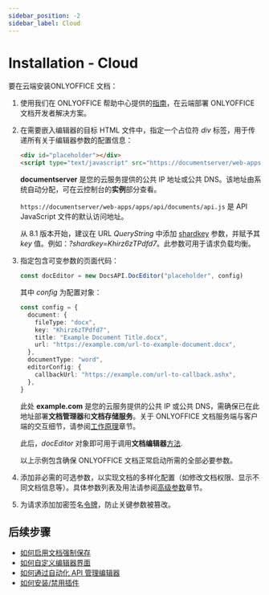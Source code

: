 ```yaml
---
sidebar_position: -2
sidebar_label: Cloud
---
```


# Installation - Cloud

要在云端安装ONLYOFFICE 文档：

1. 使用我们在 ONLYOFFICE 帮助中心提供的[指南](https://helpcenter.onlyoffice.com/installation/docs-developer-index.aspx?from=api)，在云端部署 ONLYOFFICE 文档开发者解决方案。

2. 在需要嵌入编辑器的目标 HTML 文件中，指定一个占位符 *div* 标签，用于传递所有关于编辑器参数的配置信息：

   ```html
   <div id="placeholder"></div>
   <script type="text/javascript" src="https://documentserver/web-apps/apps/api/documents/api.js"></script>
   ```

   **documentserver** 是您的云服务提供的公共 IP 地址或公共 DNS。该地址由系统自动分配，可在云控制台的**实例**部分查看。

   `https://documentserver/web-apps/apps/api/documents/api.js` 是 API JavaScript 文件的默认访问地址。

   从 8.1 版本开始，建议在 URL *QueryString* 中添加 [shardkey](../how-it-works/how-it-works.md#shard-key) 参数，并赋予其 *key* 值。例如：*?shardkey=Khirz6zTPdfd7*。此参数可用于请求负载均衡。

3. 指定包含可变参数的页面代码：

   ``` ts
   const docEditor = new DocsAPI.DocEditor("placeholder", config)
   ```

   其中 *config* 为配置对象：

   ``` ts
   const config = {
     document: {
       fileType: "docx",
       key: "Khirz6zTPdfd7",
       title: "Example Document Title.docx",
       url: "https://example.com/url-to-example-document.docx",
     },
     documentType: "word",
     editorConfig: {
       callbackUrl: "https://example.com/url-to-callback.ashx",
     },
   }
   ```

   此处 **example.com** 是您的云服务提供的公共 IP 或公共 DNS，需确保已在此地址部署**文档管理器**和**文档存储服务**。关于 ONLYOFFICE 文档服务端与客户端的交互细节，请参阅[工作原理](../how-it-works/how-it-works.md)章节。

   此后，*docEditor* 对象即可用于调用**文档编辑器**[方法](../../usage-api/methods.md).

   以上示例包含确保 ONLYOFFICE 文档正常启动所需的全部必要参数。

4. 添加非必需的可选参数，以实现文档的多样化配置（如修改文档权限、显示不同文档信息等）。具体参数列表及用法请参阅[高级参数](../../usage-api/advanced-parameters.md)章节。

5. 为请求添加加密签名[令牌](../../additional-api/signature/signature.md)，防止关键参数被篡改。

## 后续步骤

- [如何启用文档强制保存](../how-it-works/saving-file.md#force-saving)
- [如何自定义编辑器界面](../../usage-api/config/editor/customization/customization-standard-branding.md)
- [如何通过自动化 API 管理编辑器](../../usage-api/automation-api.md)
- [如何安装/禁用插件](../../usage-api/config/editor/plugins.md)
